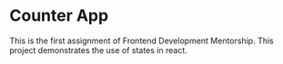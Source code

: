 # Counter App

This is the first assignment of Frontend Development Mentorship. This project demonstrates the use of states in react.
